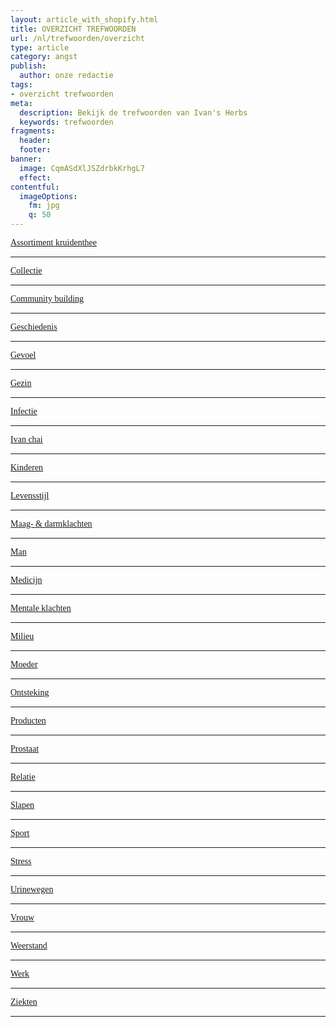 ```yaml
---
layout: article_with_shopify.html
title: OVERZICHT TREFWOORDEN
url: /nl/trefwoorden/overzicht
type: article
category: angst
publish:
  author: onze redactie
tags:
- overzicht trefwoorden
meta:
  description: Bekijk de trefwoorden van Ivan's Herbs
  keywords: trefwoorden
fragments:
  header:
  footer:
banner:
  image: CqmASdXlJSZdrbkKrhgL7
  effect:
contentful:
  imageOptions:
    fm: jpg
    q: 50
---
```

<span style="tekst-align:center">

<a  href="/nl/#Assortiment kruidenthee" style="font-family:papyrus">Assortiment kruidenthee</a><hr>

<a  href="/nl/#Collectie" style="font-family:papyrus">Collectie</a><hr>

<a  href="/nl/#Community building" style="font-family:papyrus">Community building</a><hr>

<a  href="/nl/#Geschiedenis" style="font-family:papyrus">Geschiedenis</a><hr>

<a  href="/nl/#Gevoel" style="font-family:papyrus">Gevoel</a><hr>

<a  href="/nl/#Gezin" style="font-family:papyrus">Gezin</a><hr>

<a  href="/nl/#Infectie" style="font-family:papyrus">Infectie</a><hr>

<a  href="/nl/#Ivan chai" style="font-family:papyrus">Ivan chai</a><hr>

<a  href="/nl/#Kinderen" style="font-family:papyrus">Kinderen</a><hr>

<a  href="/nl/#Levensstijl" style="font-family:papyrus">Levensstijl</a><hr>

<a  href="/nl/#Maag- & darmklachten" style="font-family:papyrus">Maag- & darmklachten</a><hr>

<a  href="/nl/#Man" style="font-family:papyrus">Man</a><hr>

<a  href="/nl/#Medicijn" style="font-family:papyrus">Medicijn</a><hr>

<a  href="/nl/#Mentale klachten" style="font-family:papyrus">Mentale klachten</a><hr>

<a  href="/nl/#Milieu" style="font-family:papyrus">Milieu</a><hr>

<a  href="/nl/#Moeder" style="font-family:papyrus">Moeder</a><hr>

<a  href="/nl/#Ontsteking" style="font-family:papyrus">Ontsteking</a><hr>

<a  href="/nl/#Producten" style="font-family:papyrus">Producten</a><hr>

<a  href="/nl/#Prostaat" style="font-family:papyrus">Prostaat</a><hr>

<a  href="/nl/#Relatie" style="font-family:papyrus">Relatie</a><hr>

<a  href="/nl/#Slapen" style="font-family:papyrus">Slapen</a><hr>

<a  href="/nl/#Sport" style="font-family:papyrus">Sport</a><hr>

<a  href="/nl/#Stress" style="font-family:papyrus">Stress</a><hr>

<a  href="/nl/#Urinewegen" style="font-family:papyrus">Urinewegen</a><hr>

<a  href="/nl/#Vrouw" style="font-family:papyrus">Vrouw</a><hr>

<a  href="/nl/#Weerstand" style="font-family:papyrus">Weerstand</a><hr>

<a  href="/nl/#Werk" style="font-family:papyrus">Werk</a><hr>

<a  href="/nl/#Ziekten" style="font-family:papyrus">Ziekten</a><hr>

</span>
